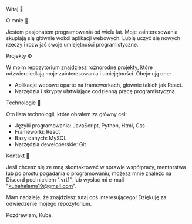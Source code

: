 Witaj 👋

O mnie 👀

Jestem pasjonatem programowania od wielu lat. Moje zainteresowania skupiają się głównie
wokół aplikacji webowych. Lubię uczyć się nowych rzeczy i
rozwijać swoje umiejętności programistyczne.



Projekty ⚙️

W moim repozytorium znajdziesz różnorodne projekty, które odzwierciedlają moje zainteresowania i umiejętności. Obejmują one:
- Aplikacje webowe oparte na frameworkach, głównie takich jak React.
- Narzędzia i skrypty ułatwiające codzienną pracę programistyczną.



Technologie 🧬

Oto lista technologii, które obrałem za główny cel:

- Języki programowania: JavaScript, Python, Html, Css
- Frameworki: React
- Bazy danych: MySQL
- Narzędzia deweloperskie: Git



Kontakt 📱

Jeśli chcesz się ze mną skontaktować w sprawie współpracy, mentorstwa lub po prostu pogadania o programowaniu, możesz mnie znaleźć na Discord pod nickiem ".vrt1", lub wysłać mi e-mail "kubahalama19@gmail.com".

Mam nadzieję, że znajdziesz tutaj coś interesującego! Dziękuję za odwiedzenie mojego repozytorium.

Pozdrawiam, Kuba.

